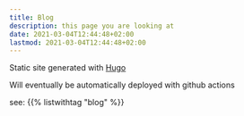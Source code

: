 ```yaml
---
title: Blog
description: this page you are looking at
date: 2021-03-04T12:44:48+02:00
lastmod: 2021-03-04T12:44:48+02:00
---
```


Static site generated with [Hugo](https://gohugo.io/)

Will eventually be automatically deployed with github actions

see:
{{% listwithtag "blog" %}}
